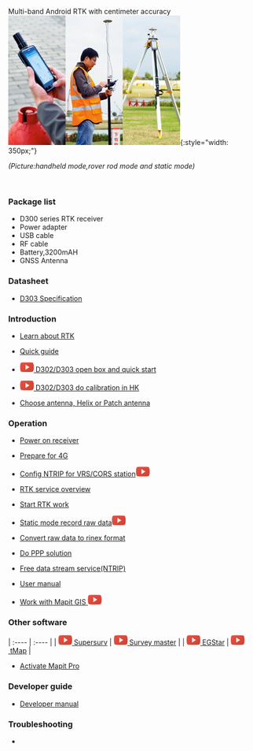 <span class="markdown-body-normal-header">Multi-band Android RTK with centimeter accuracy
</span>
<br>
![](images/s-mobile.jpg){:style="width: 350px;"}

<span style="font-size:14px;font-style:italic;">(Picture:handheld mode,rover rod mode and static mode)</span>

<br>

### Package list

  - D300 series RTK receiver
  - Power adapter
  - USB cable
  - RF cable
  - Battery,3200mAH
  - GNSS Antenna

### Datasheet
  - [D303 Specification](specifications.md)


### Introduction

  - [Learn about RTK ](common/about-rtk.md)
  
  - [Quick guide](quick-guide.md)

  - [![](images/youtube.png)&nbsp;D302/D303 open box and quick start](common/openbox/)
  - [![](images/youtube.png)&nbsp;D302/D303 do calibration in HK](common/d303-calibration-in-hk/)
  
  - [Choose antenna, Helix or Patch antenna](common/choice-of-antenna.md)

### Operation

  - [Power on receiver](d303.md#1-gnss-module-setting)
  
  - [Prepare for 4G](prepare-for-4G.md)

  - [Config NTRIP for VRS/CORS station](d303.md#21-corsvrsbase-station-setting)![](images/youtube.png)

  - [RTK service overview](rtk-service-intro.md)

  - [Start RTK work](d303.md#213-start--rtk)
  
  - [Static mode record raw data](d303.md#51-how-to-record-raw-data)![](images/youtube.png)
  
  - [Convert raw data to rinex format](d303.md#52-how-to-convert-raw-data-to-rinex-format-file)

  - [Do PPP solution](d303.md#53-how-to-post-process-raw-data)
  
  - [Free data stream service(NTRIP)](common/free-ntrip-service.md)

  - [User manual](d303.md)
  
  - [Work with Mapit GIS ![Mapit GIS](images/youtube.png)](mapit.md)

### Other software



  | :---- | :---- | 
  | [![Supersurv](images/youtube.png)&nbsp;Supersurv](common/connect-supersurv/) | [![Survey Master](images/youtube.png)&nbsp;Survey master](common/connect-survey-master/) |
  | [![EGStar](images/youtube.png)&nbsp;EGStar](common/connect-egstar/) | [![tMap](images/youtube.png)&nbsp;tMap](common/connect-tMap/) |

  - [Activate Mapit Pro](common/activate-mapit.md)

### Developer guide

  - [Developer manual](developer-docs.md)

### Troubleshooting
  -  
